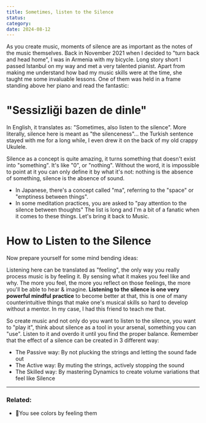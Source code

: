 ```yaml
---
title: Sometimes, listen to the Silence
status: 
category: 
date: 2024-08-12
---
```



As you create music, moments of silence are as important as the notes of the music themselves. Back in November 2021 when I decided to "turn back and head home", I was in Armenia with my bicycle. Long story short I passed Istanbul on my way and met a very talented pianist. Apart from making me understand how bad my music skills were at the time, she taught me some invaluable lessons. One of them was held in a frame standing above her piano and read the fantastic:
# "Sessizliği bazen de dinle"
In English, it translates as: "Sometimes, also listen to the silence". More literally, silence here is meant as "the silenceness"... the Turkish sentence stayed with me for a long while, I even drew it on the back of my old crappy Ukulele.

Silence as a concept is quite amazing, it turns something that doesn't exist into "something". It's like "0", or "nothing". Without the word, it is impossible to point at it you can only define it by what it's not: nothing is the absence of something, silence is the absence of sound.  

- In Japanese, there's a concept called "ma", referring to the "space" or "emptiness between things". 
- In some meditation practices, you are asked to "pay attention to the silence between thoughts"
The list is long and I'm a bit of a fanatic when it comes to these things. Let's bring it back to Music. 

# How to Listen to the Silence
Now prepare yourself for some mind bending ideas:

Listening here can be translated as "feeling", the only way you really process music is by feeling it. By sensing what it makes you feel like and why. The more you feel, the more you reflect on those feelings, the more you'll be able to hear & imagine. **Listening to the silence is one very powerful mindful practice** to become better at that, this is one of many counterintuitive things that make one's musical skills so hard to develop without a mentor. In my case, I had this friend to teach me that. 

So create music and not only do you want to listen to the silence, you want to "play it", think about silence as a tool in your arsenal, something you can "use". Listen to it and overdo it until you find the proper balance. Remember that the effect of a silence can be created in 3 different way:

- The Passive way: By not plucking the strings and letting the sound fade out
- The Active way: By muting the strings, actively stopping the sound
- The Skilled way: By mastering Dynamics to create volume variations that feel like Silence




---
### Related:
- 📝You see colors by feeling them